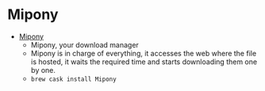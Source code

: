 # Mipony
- [Mipony](https://www.mipony.net/en/)
  -  Mipony, your download manager
  - Mipony is in charge of everything, it accesses the web where the file is hosted, it waits the required time and starts downloading them one by one.
  - `brew cask install Mipony`
